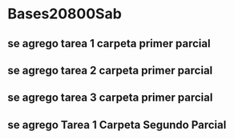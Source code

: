 # Bases20800Sab

## se agrego tarea 1 carpeta primer parcial 
## se agrego tarea 2 carpeta primer parcial 
## se agrego tarea 3 carpeta primer parcial
## se agrego Tarea 1 Carpeta Segundo Parcial 